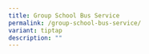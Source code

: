```yaml
---
title: Group School Bus Service
permalink: /group-school-bus-service/
variant: tiptap
description: ""
---
```

